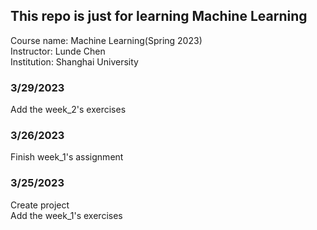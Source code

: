 ## This repo is just for learning Machine Learning
Course name: Machine Learning(Spring 2023)  
Instructor: Lunde Chen  
Institution: Shanghai University  

### 3/29/2023
Add the week_2's exercises  

### 3/26/2023
Finish week_1's assignment  

### 3/25/2023
Create project  
Add the week_1's exercises  